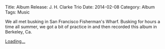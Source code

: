 Title: Album Release: J. H. Clarke Trio
Date: 2014-02-08
Category: Album
Tags: Music

We all met busking in San Francisco Fisherman's Wharf.  Busking for hours a time all summer, we  got a bit of practice in and then recorded this album in Berkeley, Ca.

<script src="https://gumroad.com/js/gumroad-embed.js"></script>
<div class="gumroad-product-embed"><a href="https://gumroad.com/l/ZuVBq">Loading...</a>

